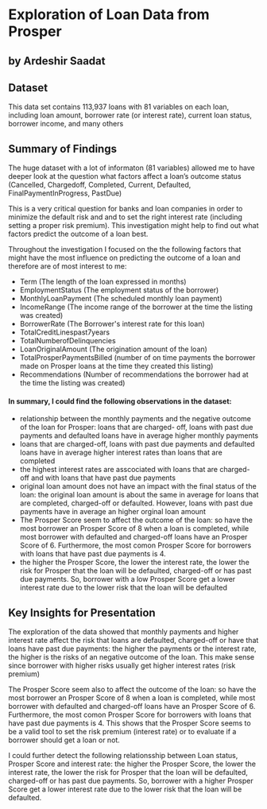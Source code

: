 
# Exploration of Loan Data from Prosper 
## by Ardeshir Saadat


## Dataset

This data set contains 113,937 loans with 81 variables on each loan, including loan amount, borrower rate (or interest rate), current loan status, borrower income, and many others


## Summary of Findings

The huge dataset with a lot of informaton (81 variables) allowed me to have deeper look at the question what factors affect a loan’s outcome status (Cancelled, Chargedoff, Completed, Current, Defaulted, FinalPaymentInProgress, PastDue)

This is a very critical question for banks and loan companies in order to minimize the default risk and and to set the right interest rate (including setting a proper risk premium).
This investigation might help to find out what factors predict the outcome of a loan best.

Throughout the investigation I focused on the the following factors that might have the most influence on predicting the outcome of a loan and therefore are of most interest to me:
 - Term (The length of the loan expressed in months)
 - EmploymentStatus (The employment status of the borrower)
 - MonthlyLoanPayment (The scheduled monthly loan payment)
 - IncomeRange (The income range of the borrower at the time the listing was created)
 - BorrowerRate (The Borrower's interest rate for this loan)
 - TotalCreditLinespast7years
 - TotalNumberofDelinquencies
 - LoanOriginalAmount (The origination amount of the loan)
 - TotalProsperPaymentsBilled (number of on time payments the borrower made on Prosper loans at the time they created this listing)
 - Recommendations (Number of recommendations the borrower had at the time the listing was created)

#### In summary, I could find the following observations in the dataset:

- relationship between the monthly payments and the negative outcome of the loan for Prosper: loans that are charged-   off, loans with past due payments and defaulted loans have in average higher monthly payments
- loans that are charged-off, loans with past due payments and defaulted loans have in average higher interest rates   than loans that are completed
- the highest interest rates are asscociated with loans that are charged-off and with loans that have past due payments
- original loan amount does not have an impact with the final status of the loan: the original loan amount is about the same in average for loans that are completed, charged-off or defaulted. However, loans with past due payments have in average an higher orginal loan amount
- The Prosper Score seem to affect the outcome of the loan: so have the most borrower an Prosper Score of 8 when a loan is completed, while most borrower with defaulted and charged-off loans have an Prosper Score of 6.  Furthermore, the most comon Prosper Score for borrowers with loans that have past due payments is 4.
- the higher the Prosper Score, the lower the interest rate, the lower the risk for Prosper that the loan will be defaulted, charged-off or has past due payments. So, borrower with a low Prosper Score get a lower interest rate due to the lower risk that the loan will be defaulted






## Key Insights for Presentation

The exploration of the data showed that monthly payments and higher interest rate affect the risk that loans are defaulted, charged-off or have that loans have past due payments: the higher the payments or the interest rate, the higher is the risks of an negative outcome of the loan. This make sense since borrower with higher risks usually get higher interest rates (risk premium)

The Prosper Score seem also to affect the outcome of the loan: so have the most borrower an Prosper Score of 8 when a loan is completed, while most borrower with defaulted and charged-off loans have an Prosper Score of 6.  Furthermore, the most comon Prosper Score for borrowers with loans that have past due payments is 4. This shows that the Prosper Score seems to be a valid tool to set the risk premium (interest rate) or to evaluate if a borrower should get a loan or not. 

I could further detect the following relationsship between Loan status, Prosper Score and interest rate: the higher the Prosper Score, the lower the interest rate, the lower the risk for Prosper that the loan will be defaulted, charged-off or has past due payments. So, borrower with a higher Prosper Score get a lower interest rate due to the lower risk that the loan will be defaulted.


